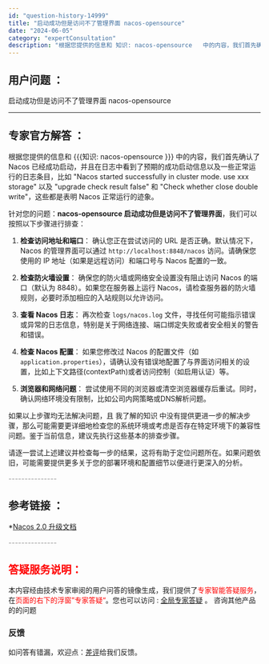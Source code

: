 ```yaml
---
id: "question-history-14999"
title: "启动成功但是访问不了管理界面 nacos-opensource"
date: "2024-06-05"
category: "expertConsultation"
description: "根据您提供的信息和 知识: nacos-opensource   中的内容，我们首先确认了 Nacos 已经成功启动，并且在日志中看到了预期的成功启动信息以及一些正常运行的日志条目，比如 Nacos started successfully in cluster mode. use xxx stor"
---
```


## 用户问题 ： 
 启动成功但是访问不了管理界面 nacos-opensource 

---------------
## 专家官方解答 ：

根据您提供的信息和 {{{知识: nacos-opensource  }}} 中的内容，我们首先确认了 Nacos 已经成功启动，并且在日志中看到了预期的成功启动信息以及一些正常运行的日志条目，比如 "Nacos started successfully in cluster mode. use xxx storage" 以及 "upgrade check result false" 和 "Check whether close double write"，这些都是表明 Nacos 正常运行的迹象。

针对您的问题：**nacos-opensource 启动成功但是访问不了管理界面**，我们可以按照以下步骤进行排查：

1. **检查访问地址和端口**：
   确认您正在尝试访问的 URL 是否正确。默认情况下，Nacos 的管理界面可以通过 `http://localhost:8848/nacos` 访问。请确保您使用的 IP 地址（如果是远程访问）和端口号与 Nacos 配置的一致。

2. **检查防火墙设置**：
   确保您的防火墙或网络安全设置没有阻止访问 Nacos 的端口（默认为 8848）。如果您在服务器上运行 Nacos，请检查服务器的防火墙规则，必要时添加相应的入站规则以允许访问。

3. **查看 Nacos 日志**：
   再次检查 `logs/nacos.log` 文件，寻找任何可能指示错误或异常的日志信息，特别是关于网络连接、端口绑定失败或者安全相关的警告和错误。

4. **检查 Nacos 配置**：
   如果您修改过 Nacos 的配置文件（如 `application.properties`），请确认没有错误地配置了与界面访问相关的设置，比如上下文路径(contextPath)或者访问控制（如启用认证）等。

5. **浏览器和网络问题**：
   尝试使用不同的浏览器或清空浏览器缓存后重试。同时，确认网络环境没有限制，比如公司内网策略或DNS解析问题。

如果以上步骤均无法解决问题，且 我了解的知识 中没有提供更进一步的解决步骤，那么可能需要更详细地检查您的系统环境或考虑是否存在特定环境下的兼容性问题。鉴于当前信息，建议先执行这些基本的排查步骤。

请逐一尝试上述建议并检查每一步的结果，这将有助于定位问题所在。如果问题依旧，可能需要提供更多关于您的部署环境和配置细节以便进行更深入的分析。


<font color="#949494">---------------</font> 


## 参考链接 ：

*[Nacos 2.0 升级文档](https://nacos.io/docs/latest/upgrading/200-upgrading)


 <font color="#949494">---------------</font> 
 


## <font color="#FF0000">答疑服务说明：</font> 

本内容经由技术专家审阅的用户问答的镜像生成，我们提供了<font color="#FF0000">专家智能答疑服务</font>，在<font color="#FF0000">页面的右下的浮窗”专家答疑“</font>。您也可以访问 : [全局专家答疑](https://opensource.alibaba.com/chatBot) 。 咨询其他产品的的问题

### 反馈
如问答有错漏，欢迎点：[差评](https://ai.nacos.io/user/feedbackByEnhancerGradePOJOID?enhancerGradePOJOId=15052)给我们反馈。
